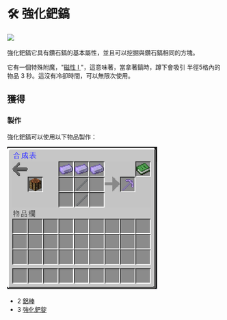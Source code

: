 # 🛠 強化鈀鎬

![](https://camo.githubusercontent.com/f46f84a8e513af58c496b88dca8252b1602d06c4378a0e9b472b21a65a019aaa/68747470733a2f2f692e696d6775722e636f6d2f6f63485a7146582e676966)

強化鈀鎬它具有鑽石鎬的基本屬性，並且可以挖掘與鑽石鎬相同的方塊。

它有一個特殊附魔，"[磁性 I ](../te-shu-fu-mo/magnetic.md)"，這意味著，當拿著鎬時，蹲下會吸引 半徑5格內的物品 3 秒。這沒有冷卻時間，可以無限次使用。

## 獲得

### 製作

強化鈀鎬可以使用以下物品製作：

![](<../.gitbook/assets/image (88).png>)

* 2 [鋁棒](Aluminium-Rod.md)
* 3 [強化鈀錠](Reinforced-Palladium-Ingot.md)

